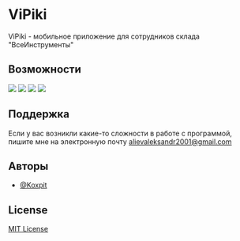 # ViPiki

ViPiki - мобильное приложение для сотрудников склада "ВсеИнструменты"


## Возможности

![](https://github.com/Koxpit/ViPics/blob/main/screenshot_images/calendar.png)
![](https://github.com/Koxpit/ViPics/blob/main/screenshot_images/home.png)
![](https://github.com/Koxpit/ViPics/blob/main/screenshot_images/statistic.png)
![](https://github.com/Koxpit/ViPics/blob/main/screenshot_images/menu.png)


## Поддержка

Если у вас возникли какие-то сложности в работе с программой, пишите мне на электронную почту alievaleksandr2001@gmail.com


## Авторы

- [@Koxpit](https://github.com/Koxpit)


## License

[MIT License](LICENSE)